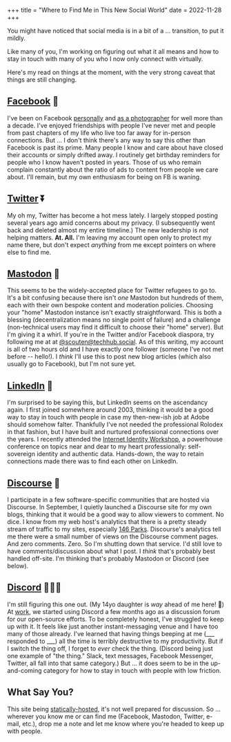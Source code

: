+++
title = "Where to Find Me in This New Social World"
date = 2022-11-28
+++

You might have noticed that social media is in a bit of a ... transition, to put it mildly.

<!-- more -->

Like many of you, I'm working on figuring out what it all means and how to stay in touch with many of you who I now only connect with virtually.

Here's my read on things at the moment, with the very strong caveat that things are still changing.

## [Facebook](https://www.facebook.com/eric.scouten) 🔽

I've been on Facebook [personally](https://www.facebook.com/eric.scouten) and [as a photographer](https://www.facebook.com/eric.scouten.photo/) for well more than a decade. I've enjoyed friendships with people I've never met and people from past chapters of my life who live too far away for in-person connections. But ... I don't think there's any way to say this other than Facebook is past its prime. Many people I know and care about have closed their accounts or simply drifted away. I routinely get birthday reminders for people who I know haven't posted in years. Those of us who remain complain constantly about the ratio of ads to content from people we care about. I'll remain, but my own enthusiasm for being on FB is waning.

## [Twitter](https://twitter.com/scouten) ⏬

My oh my, Twitter has become a hot mess lately. I largely stopped posting several years ago amid concerns about my privacy. (I subsequently went back and deleted almost my entire timeline.) The new leadership is _not_ helping matters. **At. All.** I'm leaving my account open only to protect my name there, but don't expect _anything_ from me except pointers on where else to find me.

## [Mastodon](https://techhub.social/@scouten) 🔼

This seems to be the widely-accepted place for Twitter refugees to go to. It's a bit confusing because there isn't _one_ Mastodon but hundreds of them, each with their own bespoke content and moderation policies. Choosing your "home" Mastodon instance isn't exactly straightforward. This is both a blessing (decentralization means no single point of failure) and a challenge (non-technical users may find it difficult to choose their "home" server). But I'm giving it a whirl. If you're in the Twitter and/or Facebook diaspora, try following me at at <a rel="me" href="https://techhub.social/@scouten">@scouten@techhub.social</a>. As of this writing, my account is all of two hours old and I have exactly one follower (someone I've not met before -- hello!). I _think_ I'll use this to post new blog articles (which also usually go to Facebook), but I'm not sure yet.

## [LinkedIn](https://www.linkedin.com/in/ericscouten) 🔼

I'm surprised to be saying this, but LinkedIn seems on the ascendancy again. I first joined somewhere around 2003, thinking it would be a good way to stay in touch with people in case my then-new-ish job at Adobe should somehow falter. Thankfully I've not needed the professional Rolodex in that fashion, but I have built and nurtured professional connections over the years. I recently attended the [Internet Identity Workshop](https://internetidentityworkshop.com), a powerhouse conference on topics near and dear to my heart professionally: self-sovereign identity and authentic data. Hands-down, the way to retain connections made there was to find each other on LinkedIn.

## [Discourse](https://www.discourse.org) 🔽

I participate in a few software-specific communities that are hosted via Discourse. In September, I quietly launched a Discourse site for my own blogs, thinking that it would be a good way to allow viewers to comment. No dice. I know from my web host's analytics that there is a pretty steady stream of traffic to my sites, especially [146 Parks](https://146parks.blog). Discourse's analytics tell me there were a small number of views on the Discourse comment pages. And zero comments. Zero. So I'm shutting down that service. I'd still love to have comments/discussion about what I post. I _think_ that's probably best handled off-site. I'm thinking that's probably Mastodon or Discord (see below).

## [Discord](https://discord.com) 🤷🏻‍♂️

I'm still figuring this one out. (My 14yo daughter is _way_ ahead of me here! 🤣) At [work](https://contentauthenticity.org), we started using Discord a few months ago as a discussion forum for our open-source efforts. To be completely honest, I've struggled to keep up with it. It feels like just another instant-messaging venue and I have too many of those already. I've learned that having things beeping at me (___ responded to ___) all the time is terribly destructive to my productivity. But if I switch the thing off, I forget to _ever_ check the thing. (Discord being just one example of "the thing." Slack, text messages, Facebook Messenger, Twitter, all fall into that same category.) But ... it does seem to be in the up-and-coming category for how to stay in touch with people with low friction.

## What Say You?

This site being [statically-hosted](https://getzola.org), it's not well prepared for discussion. So ... wherever you know me or can find me (Facebook, Mastodon, Twitter, e-mail, etc.), drop me a note and let me know where you're headed to keep up with people.
